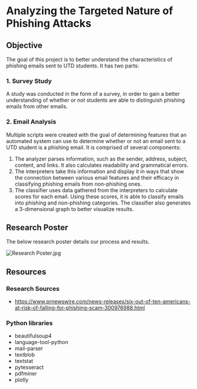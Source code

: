 # Analyzing the Targeted Nature of Phishing Attacks

## Objective
The goal of this project is to better understand the characteristics of phishing emails sent to UTD students. It has two parts:  

### 1. Survey Study
A study was conducted in the form of a survey, in order to gain a better understanding of whether or not students are able to distinguish phishing emails from other emails.

### 2. Email Analysis
Multiple scripts were created with the goal of determining features that an automated system can use to determine whether or not an email sent to a UTD student is a phishing email. It is comprised of several components:  
1. The analyzer parses information, such as the sender, address, subject, content, and links. It also calculates readability and grammatical errors. 
2. The interpreters take this information and display it in ways that show the connection between various email features and their efficacy in classifying phishing emails from non-phishing ones. 
3. The classifier uses data gathered from the interpreters to calculate scores for each email. Using these scores, it is able to classify emails into phishing and non-phishing categories. The classifier also generates a 3-dimensional graph to better visualize results. 

## Research Poster
The below research poster details our process and results.   

![Research Poster.jpg](./poster.jpg)


## Resources

### Research Sources
 - https://www.prnewswire.com/news-releases/six-out-of-ten-americans-at-risk-of-falling-for-phishing-scam-300976988.html

### Python libraries
 - beautifulsoup4
 - language-tool-python
 - mail-parser
 - textblob
 - textstat
 - pytesseract
 - pdfminer
 - plotly
